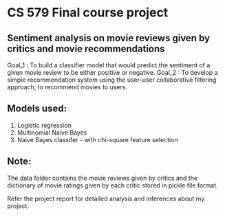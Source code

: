 # CS 579 Final course project

## Sentiment analysis on movie reviews given by critics and movie recommendations

Goal_1 : To build a classifier model that would predict the sentiment of a given movie review to be either positive or negative. 
Goal_2 : To develop a simple recommendation system using the user-user collaborative filtering approach, to recommend movies to users. 

## Models used:

1. Logistic regression
2. Multinomial Naive Bayes 
3. Naive Bayes classifer -  with chi-square feature selection

## Note: 

The data folder contains the movie reviews given by critics and the dictionary of movie ratings given by each critic stored in pickle file format. 

Refer the project report for detailed analysis and inferences about my project. 
